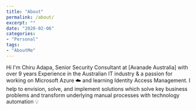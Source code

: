 ```yaml
---
title: "About"
permalink: /about/
excerpt: ""
date: "2020-02-06"
categories: 
- "Personal"
tags: 
- "AboutMe"
---
```

 Hi I'm Chiru Adapa, Senior Security Consultant at [Avanade Australia] with over 9 years Experience in the Australian IT industry & a passion for working on Microsoft Azure :cloud: and learning Identity Access Management. I help to envision, solve, and implement solutions which solve key business problems and transform underlying manual processes with technology automation :bulb:

[telstrapurple]:https://www.telstra.com.au/business-enterprise/services/telstra-purple
[InfraEdifice]:https://infraedifice.com
[purple]:https://purple.telstra.com.au/blog